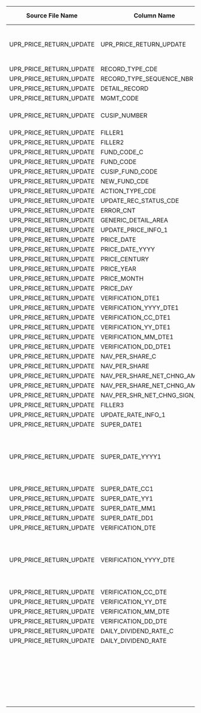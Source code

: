 |	Source File Name	|	Column Name	|	Data Type	|	Length	|	Order No	|	PK	|	BK	|		|		|		|		|	Table Name	|	Target Table Name	|	Data Type	|	Length	|	Nullable	|	PK	|		|
|	---	|	---	|	---	|	---	|	---	|	---	|	---	|	---	|	---	|	---	|	---	|	---	|	---	|	---	|	---	|	---	|	---	|	---	|
|	UPR_PRICE_RETURN_UPDATE	|	UPR_PRICE_RETURN_UPDATE	|		|		|	1	|		|		|		|	(RECORD_TYPE_CDE = 'UPP' OR RECORD_TYPE_CDE = 'RUP' )  AND RECORD_TYPE_SEQUENCE_NBR = '001'	|		|		|		|		|		|		|		|		|		|
|	UPR_PRICE_RETURN_UPDATE	|	RECORD_TYPE_CDE	|	string	|	3	|	5	|		|		|	Not Used	|		|		|		|		|		|		|		|		|		|		|
|	UPR_PRICE_RETURN_UPDATE	|	RECORD_TYPE_SEQUENCE_NBR	|	string	|	3	|	5	|		|		|	Not Used	|		|		|		|		|		|		|		|		|		|		|
|	UPR_PRICE_RETURN_UPDATE	|	DETAIL_RECORD	|		|		|	5	|		|		|		|		|		|		|		|		|		|		|		|		|		|
|	UPR_PRICE_RETURN_UPDATE	|	MGMT_CODE	|	string	|	2	|	10	|		|		|	Direct Move	|		|		|		|	STG_UPR_RATE_UPD_RET	|	MANAGEMENTCODE	|	varchar2	|	2	|	N	|	N	|		|
|	UPR_PRICE_RETURN_UPDATE	|	CUSIP_NUMBER	|	string	|	9	|	10	|		|		|	Direct Move (Trim the spaces)	|		|	LTRIM(RTRIM(CUSIP_NUMBER))	|		|	STG_UPR_RATE_UPD_RET	|	CUSIP_NUMBER	|	varchar2	|	9	|	N	|	N	|		|
|	UPR_PRICE_RETURN_UPDATE	|	FILLER1	|		|		|	10	|		|		|		|		|		|		|	STG_UPR_RATE_UPD_RET	|		|		|		|		|		|		|
|	UPR_PRICE_RETURN_UPDATE	|	FILLER2	|	string	|	2	|	15	|		|		|		|		|		|		|	STG_UPR_RATE_UPD_RET	|		|		|		|		|		|		|
|	UPR_PRICE_RETURN_UPDATE	|	FUND_CODE_C	|		|		|	15	|		|		|		|		|		|		|	STG_UPR_RATE_UPD_RET	|		|		|		|		|		|		|
|	UPR_PRICE_RETURN_UPDATE	|	FUND_CODE	|	number	|	7	|	20	|		|		|		|		|		|		|	STG_UPR_RATE_UPD_RET	|		|		|		|		|		|		|
|	UPR_PRICE_RETURN_UPDATE	|	CUSIP_FUND_CODE	|	string	|	1	|	10	|		|		|	Direct Move	|		|		|		|	STG_UPR_RATE_UPD_RET	|	CUSIP_INDICATOR	|	varchar2	|	1	|	N	|	N	|		|
|	UPR_PRICE_RETURN_UPDATE	|	NEW_FUND_CDE	|	string	|	1	|	10	|		|		|	Direct Move	|		|		|		|	STG_UPR_RATE_UPD_RET	|	NEW_FUND_CODE	|	varchar2	|	1	|	N	|	N	|		|
|	UPR_PRICE_RETURN_UPDATE	|	ACTION_TYPE_CDE	|	string	|	1	|	10	|		|		|	Direct Move	|		|		|		|	STG_UPR_RATE_UPD_RET	|	ACTION_TYPE_CODE	|	varchar2	|	1	|	N	|	N	|		|
|	UPR_PRICE_RETURN_UPDATE	|	UPDATE_REC_STATUS_CDE	|	string	|	1	|	10	|		|		|	Direct Move	|		|		|		|	STG_UPR_RATE_UPD_RET	|	UPD_REC_STATUS_CODE	|	varchar2	|	1	|	N	|	N	|		|
|	UPR_PRICE_RETURN_UPDATE	|	ERROR_CNT	|	number	|	2	|	10	|		|		|	Direct Move	|		|		|		|	STG_UPR_RATE_UPD_RET	|	ERROR_COUNT	|	"number(p,s)"	|	2	|	N	|	N	|		|
|	UPR_PRICE_RETURN_UPDATE	|	GENERIC_DETAIL_AREA	|	string	|	117	|	10	|		|		|		|		|		|		|	STG_UPR_RATE_UPD_RET	|		|		|		|		|		|		|
|	UPR_PRICE_RETURN_UPDATE	|	UPDATE_PRICE_INFO_1	|		|		|	10	|		|		|		|		|		|		|	STG_UPR_RATE_UPD_RET	|		|		|		|		|		|		|
|	UPR_PRICE_RETURN_UPDATE	|	PRICE_DATE	|		|		|	15	|		|		|		|		|		|		|	STG_UPR_RATE_UPD_RET	|		|		|		|		|		|		|
|	UPR_PRICE_RETURN_UPDATE	|	PRICE_DATE_YYYY	|		|		|	20	|		|		|		|		|		|		|	STG_UPR_RATE_UPD_RET	|		|		|		|		|		|		|
|	UPR_PRICE_RETURN_UPDATE	|	PRICE_CENTURY	|	number	|	2	|	25	|		|		|		|		|		|		|	STG_UPR_RATE_UPD_RET	|		|		|		|		|		|		|
|	UPR_PRICE_RETURN_UPDATE	|	PRICE_YEAR	|	number	|	2	|	25	|		|		|		|		|		|		|	STG_UPR_RATE_UPD_RET	|		|		|		|		|		|		|
|	UPR_PRICE_RETURN_UPDATE	|	PRICE_MONTH	|	number	|	2	|	20	|		|		|		|		|		|		|	STG_UPR_RATE_UPD_RET	|		|		|		|		|		|		|
|	UPR_PRICE_RETURN_UPDATE	|	PRICE_DAY	|	number	|	2	|	20	|		|		|		|		|		|		|	STG_UPR_RATE_UPD_RET	|		|		|		|		|		|		|
|	UPR_PRICE_RETURN_UPDATE	|	VERIFICATION_DTE1	|		|		|	15	|		|		|		|		|		|		|	STG_UPR_RATE_UPD_RET	|		|		|		|		|		|		|
|	UPR_PRICE_RETURN_UPDATE	|	VERIFICATION_YYYY_DTE1	|		|		|	20	|		|		|		|		|		|		|	STG_UPR_RATE_UPD_RET	|		|		|		|		|		|		|
|	UPR_PRICE_RETURN_UPDATE	|	VERIFICATION_CC_DTE1	|	number	|	2	|	25	|		|		|		|		|		|		|	STG_UPR_RATE_UPD_RET	|		|		|		|		|		|		|
|	UPR_PRICE_RETURN_UPDATE	|	VERIFICATION_YY_DTE1	|	number	|	2	|	25	|		|		|		|		|		|		|	STG_UPR_RATE_UPD_RET	|		|		|		|		|		|		|
|	UPR_PRICE_RETURN_UPDATE	|	VERIFICATION_MM_DTE1	|	number	|	2	|	20	|		|		|		|		|		|		|	STG_UPR_RATE_UPD_RET	|		|		|		|		|		|		|
|	UPR_PRICE_RETURN_UPDATE	|	VERIFICATION_DD_DTE1	|	number	|	2	|	20	|		|		|		|		|		|		|	STG_UPR_RATE_UPD_RET	|		|		|		|		|		|		|
|	UPR_PRICE_RETURN_UPDATE	|	NAV_PER_SHARE_C	|		|		|	15	|		|		|		|		|		|		|	STG_UPR_RATE_UPD_RET	|		|		|		|		|		|		|
|	UPR_PRICE_RETURN_UPDATE	|	NAV_PER_SHARE	|	number	|	9	|	20	|		|		|		|		|		|		|	STG_UPR_RATE_UPD_RET	|		|		|		|		|		|		|
|	UPR_PRICE_RETURN_UPDATE	|	NAV_PER_SHARE_NET_CHNG_AMT_C	|		|		|	15	|		|		|		|		|		|		|	STG_UPR_RATE_UPD_RET	|		|		|		|		|		|		|
|	UPR_PRICE_RETURN_UPDATE	|	NAV_PER_SHARE_NET_CHNG_AMT	|	number	|	9	|	20	|		|		|		|		|		|		|	STG_UPR_RATE_UPD_RET	|		|		|		|		|		|		|
|	UPR_PRICE_RETURN_UPDATE	|	NAV_PER_SHR_NET_CHNG_SIGN_CDE	|	string	|	1	|	15	|		|		|		|		|		|		|	STG_UPR_RATE_UPD_RET	|		|		|		|		|		|		|
|	UPR_PRICE_RETURN_UPDATE	|	FILLER3	|	string	|	82	|	15	|		|		|		|		|		|		|	STG_UPR_RATE_UPD_RET	|		|		|		|		|		|		|
|	UPR_PRICE_RETURN_UPDATE	|	UPDATE_RATE_INFO_1	|		|		|	10	|		|		|		|		|		|		|	STG_UPR_RATE_UPD_RET	|		|		|		|		|		|		|
|	UPR_PRICE_RETURN_UPDATE	|	SUPER_DATE1	|		|		|	15	|		|		|		|		|		|		|	STG_UPR_RATE_UPD_RET	|		|		|		|		|		|		|
|	UPR_PRICE_RETURN_UPDATE	|	SUPER_DATE_YYYY1	|		|		|	20	|		|		|	Concatenate of date fields and populate in the format of YYYYMMDD	|		|	"TO_DATE(<br>LPAD(TO_CHAR(SUPERSHEET_CENTURY),2,'0')&vert;&vert;<br>LPAD(TO_CHAR(SUPERSHEET_YEAR),2,'0')&vert;&vert;<br>LPAD(TO_CHAR(SUPERSHEET_MONTH),2,'0')&vert;&vert;<br>LPAD(TO_CHAR(SUPERSHEET_DAY),2,'0')<br>,'YYYYMMDD')"	|		|	STG_UPR_RATE_UPD_RET	|	SUPER_SHEET_DATE	|	date	|	9	|		|		|		|
|	UPR_PRICE_RETURN_UPDATE	|	SUPER_DATE_CC1	|	number	|	2	|	25	|		|		|		|		|		|		|	STG_UPR_RATE_UPD_RET	|		|		|		|		|		|		|
|	UPR_PRICE_RETURN_UPDATE	|	SUPER_DATE_YY1	|	number	|	2	|	25	|		|		|		|		|		|		|	STG_UPR_RATE_UPD_RET	|		|		|		|		|		|		|
|	UPR_PRICE_RETURN_UPDATE	|	SUPER_DATE_MM1	|	number	|	2	|	20	|		|		|		|		|		|		|	STG_UPR_RATE_UPD_RET	|		|		|		|		|		|		|
|	UPR_PRICE_RETURN_UPDATE	|	SUPER_DATE_DD1	|	number	|	2	|	20	|		|		|		|		|		|		|	STG_UPR_RATE_UPD_RET	|		|		|		|		|		|		|
|	UPR_PRICE_RETURN_UPDATE	|	VERIFICATION_DTE	|		|		|	15	|		|		|		|		|		|		|	STG_UPR_RATE_UPD_RET	|		|		|		|		|		|		|
|	UPR_PRICE_RETURN_UPDATE	|	VERIFICATION_YYYY_DTE	|		|		|	20	|		|		|	Concatenate of date fields and populate in the format of YYYYMMDD	|		|	"TO_DATE(<br>LPAD(TO_CHAR(VERIFICATION_CC_DTE),2,'0')&vert;&vert;<br>LPAD(TO_CHAR(VERIFICATION_YY_DTE),2,'0')&vert;&vert;<br>LPAD(TO_CHAR(VERIFICATION_MM_DTE),2,'0')&vert;&vert;<br>LPAD(TO_CHAR(VERIFICATION_DD_DTE),2,'0')<br>,'YYYYMMDD')"	|		|	STG_UPR_RATE_UPD_RET	|	VERIFICATION_DATE	|	date	|	9	|		|		|		|
|	UPR_PRICE_RETURN_UPDATE	|	VERIFICATION_CC_DTE	|	number	|	2	|	25	|		|		|		|		|		|		|	STG_UPR_RATE_UPD_RET	|		|		|		|		|		|		|
|	UPR_PRICE_RETURN_UPDATE	|	VERIFICATION_YY_DTE	|	number	|	2	|	25	|		|		|		|		|		|		|	STG_UPR_RATE_UPD_RET	|		|		|		|		|		|		|
|	UPR_PRICE_RETURN_UPDATE	|	VERIFICATION_MM_DTE	|	number	|	2	|	20	|		|		|		|		|		|		|	STG_UPR_RATE_UPD_RET	|		|		|		|		|		|		|
|	UPR_PRICE_RETURN_UPDATE	|	VERIFICATION_DD_DTE	|	number	|	2	|	20	|		|		|		|		|		|		|	STG_UPR_RATE_UPD_RET	|		|		|		|		|		|		|
|	UPR_PRICE_RETURN_UPDATE	|	DAILY_DIVIDEND_RATE_C	|		|		|	15	|		|		|		|		|		|		|	STG_UPR_RATE_UPD_RET	|		|		|		|		|		|		|
|	UPR_PRICE_RETURN_UPDATE	|	DAILY_DIVIDEND_RATE	|	number	|	11	|	20	|		|		|	Direct Move	|		|		|		|	STG_UPR_RATE_UPD_RET	|	DAILY_DIVIDEND_RATE	|	"number(p,s)"	|	11	|		|		|		|
|		|		|		|		|		|		|		|		|		|		|		|		|		|		|		|		|		|		|
|		|		|		|		|		|		|		|		|		|		|		|		|		|		|		|		|		|		|
|		|		|		|		|		|		|		|		|		|		|		|		|		|		|		|		|		|		|
|		|		|		|		|		|		|		|		|		|		|		|		|		|		|		|		|		|		|
|		|		|		|		|		|		|		|		|		|		|		|		|		|		|		|		|		|		|
|		|		|		|		|		|		|		|		|		|		|		|		|		|		|		|		|		|		|
|		|		|		|		|		|		|		|		|		|		|		|		|		|		|		|		|		|		|
|		|		|		|		|		|		|		|		|		|		|		|		|		|		|		|		|		|		|
|		|		|		|		|		|		|		|		|		|		|		|		|		|		|		|		|		|		|
|		|		|		|		|		|		|		|		|		|		|		|		|		|		|		|		|		|		|
|		|		|		|		|		|		|		|		|		|		|		|		|		|		|		|		|		|		|
|		|		|		|		|		|		|		|		|		|		|		|		|		|		|		|		|		|		|
|		|		|		|		|		|		|		|		|		|		|		|		|		|		|		|		|		|		|
|		|		|		|		|		|		|		|		|		|		|		|		|		|		|		|		|		|		|
|		|		|		|		|		|		|		|		|		|		|		|		|		|		|		|		|		|		|
|		|		|		|		|		|		|		|		|		|		|		|		|		|		|		|		|		|		|
|		|		|		|		|		|		|		|		|		|		|		|		|		|		|		|		|		|		|
|		|		|		|		|		|		|		|		|		|		|		|		|		|		|		|		|		|		|
|		|		|		|		|		|		|		|		|		|		|		|		|		|		|		|		|		|		|
|		|		|		|		|		|		|		|		|		|		|		|		|		|		|		|		|		|		|
|		|		|		|		|		|		|		|		|		|		|		|		|		|		|		|		|		|		|
|		|		|		|		|		|		|		|		|		|		|		|		|		|		|		|		|		|		|
|		|		|		|		|		|		|		|		|		|		|		|		|		|		|		|		|		|		|
|		|		|		|		|		|		|		|		|		|		|		|		|		|		|		|		|		|		|
|		|		|		|		|		|		|		|		|		|		|		|		|		|		|		|		|		|		|
|		|		|		|		|		|		|		|		|		|		|		|		|		|		|		|		|		|		|
|		|		|		|		|		|		|		|		|		|		|		|		|		|		|		|		|		|		|
